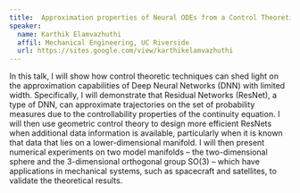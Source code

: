 ```yaml
---
title:  Approximation properties of Neural ODEs from a Control Theoretic Perspective
speaker:
  name: Karthik Elamvazhuthi
  affil: Mechanical Engineering, UC Riverside
  url: https://sites.google.com/view/karthikelamvazhuthi
---
```


In this talk, I will show how control theoretic techniques can shed light on the approximation capabilities of Deep Neural Networks (DNN) with limited width. Specifically, I will demonstrate that Residual Networks (ResNet), a type of DNN, can approximate trajectories on the set of probability measures due to the controllability properties of the continuity equation. I will then use geometric control theory to design more efficient ResNets when additional data information is available, particularly when it is known that data that lies on a lower-dimensional manifold. I will then present numerical experiments on two model manifolds – the two-dimensional sphere and the 3-dimensional orthogonal group SO(3) – which have applications in mechanical systems, such as spacecraft and satellites, to validate the theoretical results.

